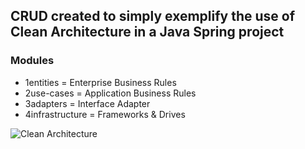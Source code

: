 ## CRUD created to simply exemplify the use of Clean Architecture in a Java Spring project

### Modules

* 1entities = Enterprise Business Rules
* 2use-cases = Application Business Rules
* 3adapters = Interface Adapter
* 4infrastructure = Frameworks & Drives

![Clean Architecture](https://miro.medium.com/max/2584/1*0SuMt3vE2PFokyfRUqKKeQ.png)
